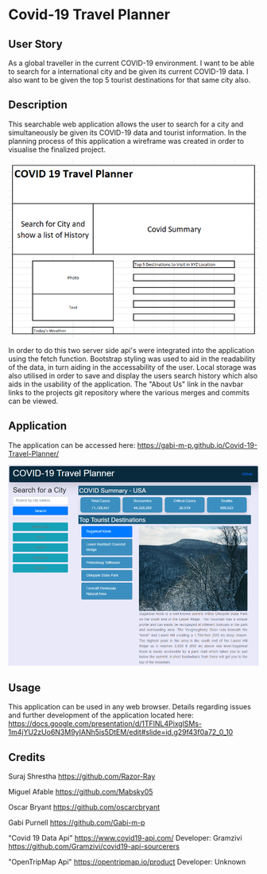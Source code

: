 # Covid-19 Travel Planner

## User Story

As a global traveller in the current COVID-19 environment.
I want to be able to search for a international city and be given its current COVID-19 data.
I also want to be given the top 5 tourist destinations for that same city also.

## Description

This searchable web application allows the user to search for a city and simultaneously be given its COVID-19 data and tourist information.
In the planning process of this application a wireframe was created in order to visualise the finalized project.

![Wireframe](assets/Images/wireframe.png)

In order to do this two server side api's were integrated into the application using the fetch function. Bootstrap styling was used to aid in the readability of the data, in turn aiding in the accessability of the user. Local storage was also utilised in order to save and display the users search history which also aids in the usability of the application. The "About Us" link in the navbar links to the projects git repository where the various merges and commits can be viewed.

## Application

The application can be accessed here: https://gabi-m-p.github.io/Covid-19-Travel-Planner/

![Travel Planner Screenshot](assets/Images/TravelPlanner.png)

## Usage

This application can be used in any web browser.
Details regarding issues and further development of the application located here: https://docs.google.com/presentation/d/1TFlNL4PixglSMs-1m4jYU2zUo6N3M9yIANh5is5DtEM/edit#slide=id.g29f43f0a72_0_10

## Credits

Suraj Shrestha
https://github.com/Razor-Ray

Miguel Afable
https://github.com/Mabsky05

Oscar Bryant
https://github.com/oscarcbryant

Gabi Purnell
https://github.com/Gabi-m-p

"Covid 19 Data Api"
https://www.covid19-api.com/
Developer: Gramzivi https://github.com/Gramzivi/covid19-api-sourcerers

"OpenTripMap Api"
https://opentripmap.io/product
Developer: Unknown

<!-- # <Your-Project-Title>
## Description
Provide a short description explaining the what, why, and how of your project. Use the following questions as a guide:
- What was your motivation?
- Why did you build this project? (Note: the answer is not "Because it was a homework assignment.")
- What problem does it solve?
- What did you learn?
## Table of Contents (Optional)
If your README is long, add a table of contents to make it easy for users to find what they need.
- [Installation](#installation)
- [Usage](#usage)
- [Credits](#credits)
- [License](#license)
## Installation
What are the steps required to install your project? Provide a step-by-step description of how to get the development environment running.
## Usage
Provide instructions and examples for use. Include screenshots as needed.
To add a screenshot, create an `assets/images` folder in your repository and upload your screenshot to it. Then, using the relative filepath, add it to your README using the following syntax:
    ```md
    ![alt text](assets/images/screenshot.png)
    ```
## Credits
List your collaborators, if any, with links to their GitHub profiles.
If you used any third-party assets that require attribution, list the creators with links to their primary web presence in this section.
If you followed tutorials, include links to those here as well.
## License
The last section of a high-quality README file is the license. This lets other developers know what they can and cannot do with your project. If you need help choosing a license, refer to [https://choosealicense.com/](https://choosealicense.com/).
---
🏆 The previous sections are the bare minimum, and your project will ultimately determine the content of this document. You might also want to consider adding the following sections.
## Badges
![badmath](https://img.shields.io/github/languages/top/nielsenjared/badmath)
Badges aren't necessary, per se, but they demonstrate street cred. Badges let other developers know that you know what you're doing. Check out the badges hosted by [shields.io](https://shields.io/). You may not understand what they all represent now, but you will in time.
## Features
If your project has a lot of features, list them here.
## How to Contribute
If you created an application or package and would like other developers to contribute it, you can include guidelines for how to do so. The [Contributor Covenant](https://www.contributor-covenant.org/) is an industry standard, but you can always write your own if you'd prefer.
## Tests
Go the extra mile and write tests for your application. Then provide examples on how to run them here. -->
